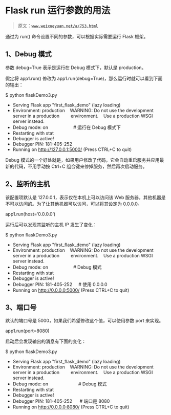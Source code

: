 # Flask run 运行参数的用法

> 原文：[`www.weixueyuan.net/a/753.html`](http://www.weixueyuan.net/a/753.html)

通过为 run() 命令设置不同的参数，可以根据实际需要运行 Flask 框架。

## 1、Debug 模式

参数 debug=True 表示是运行在 Debug 模式下，默认是 production。

假定将 app1.run() 修改为 app1.run(debug=True)，那么运行时就可以看到下面的输出：

$ python flaskDemo3.py
* Serving Flask app "first_flask_demo" (lazy loading)
* Environment: production
   WARNING: Do not use the development server in a production
        environment.
   Use a production WSGI server instead.
* Debug mode: on                    # 运行在 Debug 模式下
* Restarting with stat
* Debugger is active!
* Debugger PIN: 181-405-252
* Running on http://127.0.0.1:5000/ (Press CTRL+C to quit)

Debug 模式的一个好处就是，如果用户修改了代码，它会自动重启服务并应用最新的代码，不用手动按 Ctrl+C 组合键来停掉服务，然后再次启动服务。

## 2、监听的主机

该配置项默认是 127.0.0.1，表示仅在本机上可以访问该 Web 服务器，其他机器是不可以访问的。为了让其他机器可以访问，可以将其设定为 0.0.0.0。

app1.run(host=’0.0.0.0’)

运行后可以发现其监听的主机 IP 发生了变化：

$ python flaskDemo3.py
* Serving Flask app "first_flask_demo" (lazy loading)
* Environment: production
   WARNING: Do not use the development server in a production
        environment.
   Use a production WSGI server instead.
* Debug mode: on                    # Debug 模式
* Restarting with stat
* Debugger is active!
* Debugger PIN: 181-405-252
    # 使用 0.0.0.0
* Running on http://0.0.0.0:5000/ (Press CTRL+C to quit)

## 3、端口号

默认的端口号是 5000，如果我们希望修改这个值，可以使用参数 port 来实现。

app1.run(port=8080)

启动后会发现输出的消息有下面的变化：

$ python flaskDemo3.py
* Serving Flask app "first_flask_demo" (lazy loading)
* Environment: production
   WARNING: Do not use the development server in a production
        environment.
   Use a production WSGI server instead.
* Debug mode: on                        # Debug 模式
* Restarting with stat
* Debugger is active!
* Debugger PIN: 181-405-252
     # 端口是 8080
* Running on http://0.0.0.0:8080/ (Press CTRL+C to quit)